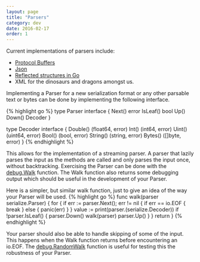 ```yaml
---
layout: page
title: "Parsers"
category: dev
date: 2016-02-17
order: 1
---
```


Current implementations of parsers include:
  * [Protocol Buffers](https://developers.google.com/protocol-buffers/)
  * [Json](http://json.org/)
  * [Reflected structures in Go](http://golang.org/pkg/reflect)
  * XML for the dinosaurs and dragons amongst us.

Implementing a Parser for a new serialization format or any other parsable text or bytes can be done by implementing the following interface.

{% highlight go %}
type Parser interface {
    Next() error
    IsLeaf() bool
    Up()
    Down()
    Decoder
}

type Decoder interface {
    Double() (float64, error)
    Int() (int64, error)
    Uint() (uint64, error)
    Bool() (bool, error)
    String() (string, error)
    Bytes() ([]byte, error)
}
{% endhighlight %}

This allows for the implementation of a streaming parser.
A parser that lazily parses the input as the methods are called and only parses the input once, without backtracking.
Exercising the Parser can be done with the [debug.Walk](https://godoc.org/github.com/katydid/katydid/serialize/debug#Walk) function.  The Walk function also returns some debugging output which should be useful in the development of your Parser.

Here is a simpler, but similar walk function, just to give an idea of the way your Parser will be used.
{% highlight go %}
func walk(parser serialize.Parser) {
    for {
        if err := parser.Next(); err != nil {
            if err == io.EOF {
                break
            } else {
                panic(err)
            }
        }
        value := print(parser.(serialize.Decoder))
        if !parser.IsLeaf() {
            parser.Down()
            walk(parser)
            parser.Up()
        }
    }
    return
}
{% endhighlight %}

Your parser should also be able to handle skipping of some of the input.  This happens when the Walk function returns before encountering an io.EOF.  The [debug.RandomWalk](https://godoc.org/github.com/katydid/katydid/serialize/debug#RandomWalk) function is useful for testing this the robustness of your Parser.
